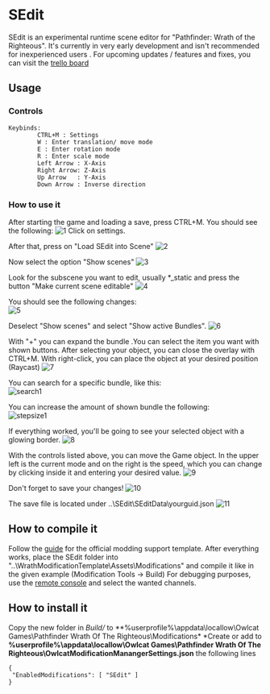 # SEdit
SEdit is an experimental runtime scene editor for "Pathfinder: Wrath of the Righteous". It's currently in very early development and isn't recommended for inexperienced users . For upcoming updates / features and fixes, you can visit the [trello board](https://trello.com/b/dSJWbnOi/sedit)

## Usage

### Controls
```
Keybinds:
        CTRL+M : Settings
        W : Enter translation/ move mode
        E : Enter rotation mode
        R : Enter scale mode
        Left Arrow : X-Axis
        Right Arrow: Z-Axis
        Up Arrow   : Y-Axis
        Down Arrow : Inverse direction
 ```       
### How to use it
After starting the game and loading a save, press CTRL+M.
You should see the following:
![1](https://user-images.githubusercontent.com/64482285/135374798-7f2f6d2a-de94-4d77-96c8-140e766cd16f.png)
Click on settings.

After that, press on "Load SEdit into Scene"
![2](https://user-images.githubusercontent.com/64482285/135374800-5dd32f3e-1352-494f-961f-caacbec25201.png)

Now select the option "Show scenes"
![3](https://user-images.githubusercontent.com/64482285/135374802-deb50254-69fa-4ac6-ba71-1da939ad341d.png)

Look for the subscene you want to edit, usually \*\_static and press the button "Make current scene editable"
![4](https://user-images.githubusercontent.com/64482285/135374807-26e9e1d8-3cbe-4d7c-8380-5652d827d0de.png)

You should see the following changes:  
![5](https://user-images.githubusercontent.com/64482285/135374817-cfa3e82b-86c6-4293-9c4d-5b0c031928f9.png)

Deselect "Show scenes" and select "Show active Bundles".
![6](https://user-images.githubusercontent.com/64482285/135374819-b58e78ae-d92c-4872-884a-badff882fc5e.png)

With "+" you can expand the bundle .You can select the item you want with shown buttons.
After selecting your object, you can close the overlay with CTRL+M.
With right-click, you can place the object at your desired position (Raycast)
![7](https://user-images.githubusercontent.com/64482285/135374824-d3938e8d-e9aa-4f43-bd71-a9e4a5a40960.png)

You can search for a specific bundle, like this:  
![search1](https://user-images.githubusercontent.com/64482285/135726861-de7771be-49d3-4e82-81e2-4a6dd879d333.png)

You can increase the amount of shown bundle the following:  
![stepsize1](https://user-images.githubusercontent.com/64482285/135726863-8e9cb1c2-8d62-4435-913d-3f41d21f00af.png)

If everything worked, you'll be going to see your selected object with a glowing border.
![8](https://user-images.githubusercontent.com/64482285/135374826-a22b446d-bb9c-4371-8ddd-333b9570e150.png)

With the controls listed above, you can move the Game object. In the upper left is the current mode and on the right is the speed, which you can change by clicking inside it and entering your desired value.
![9](https://user-images.githubusercontent.com/64482285/135374843-a85b8192-00bc-4a1a-9539-5f6ca993c4ab.PNG)

Don't forget to save your changes!
![10](https://user-images.githubusercontent.com/64482285/135374847-42aad564-4e19-4f5c-bc07-ff7fc1e15558.png)

The save file is located under ..\\SEdit\\SEditData\\yourguid.json
![11](https://user-images.githubusercontent.com/64482285/135374849-e7d72234-04bc-4c85-ad1f-052c111588aa.png)

## How to compile it
Follow the [guide](https://github.com/OwlcatOpenSource/WrathModificationTemplate) for the official modding support template.
After everything works, place the SEdit folder into "..\WrathModificationTemplate\Assets\Modifications\" and compile it like in the given example (Modification Tools -> Build)
For debugging purposes, use the [remote console](https://github.com/OwlcatOpenSource/RemoteConsole) and select the wanted channels.



## How to install it
Copy the new folder in *Build/*  to **%userprofile%\appdata\locallow\Owlcat Games\Pathfinder Wrath Of The Righteous\Modifications\*
*Create or add to  **%userprofile%\appdata\locallow\Owlcat Games\Pathfinder Wrath Of The Righteous\OwlcatModificationManangerSettings.json** the following lines
 ```json5
{
  "EnabledModifications": [ "SEdit" ] 
}
```


